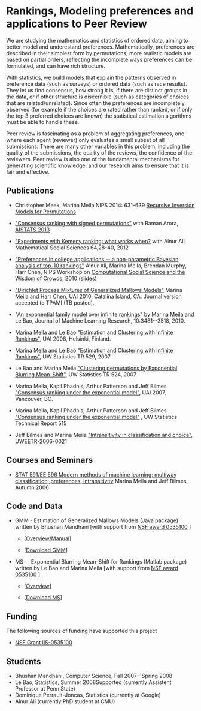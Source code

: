 
# Rankings, Modeling preferences and applications to Peer Review

We are studying the mathematics and statistics of ordered data, aiming to better model and underestand preferences. Mathematically, preferences are described in their simplest form by permutations; more realistic models are based on partial orders, reflecting the incomplete ways preferences can be formulated, and can have rich structure. 

With statistics, we build models that explain the patterns observed in preference data (such as surveys) or ordered data (such as race results). They let us find consensus, how strong it is, if there are distinct groups in the data, or if other structure is discernible (such as categories of choices that are related/unrelated). Since often the preferences are incompletely observed (for example if the choices are rated rather than ranked, or if only the top 3 preferred choices are known) the statistical estimation algorithms must be able to handle these.

Peer review is fascinating as a problem of aggregating preferences, one where each agent (reviewer) only evaluates a small subset of all submissions. There are many other variables in this problem, including the quality of the submissions, the quality of the reviews, the confidence of the reviewers. Peer review is also one of the fundamental mechanisms for generating scientific knowledge, and our research aims  to ensure that it is fair and effective.


## Publications
- Christopher Meek, Marina Meila NIPS 2014: 631-639 [Recursive Inversion Models for Permutations](https://proceedings.neurips.cc/paper/2014/hash/15d4e891d784977cacbfcbb00c48f133-Abstract.html)

- ["Consensus ranking with signed permutations"](https://proceedings.mlr.press/v31/arora13a.html) with Raman Arora, [AISTATS 2013](http://proceedings.mlr.press/v31/arora13a.pdf)

- ["Experiments with Kemeny ranking: what works when?]([https://id.elsevier.com/as/authorization.oauth2?platSite=SD%2Fscience&scope=openid%20email%20profile%20els_auth_info%20els_idp_info%20els_idp_analytics_attrs%20els_sa_discover%20urn%3Acom%3Aelsevier%3Aidp%3Apolicy%3Aproduct%3Ainst_assoc&response_type=code&redirect_uri=https%3A%2F%2Fwww.sciencedirect.com%2Fuser%2Fidentity%2Flanding&authType=SINGLE_SIGN_IN&prompt=login&client_id=SDFE-v3&state=retryCounter%3D0%26csrfToken%3D59cde693-af41-41a6-98fc-814e546ce75e%26idpPolicy%3Durn%253Acom%253Aelsevier%253Aidp%253Apolicy%253Aproduct%253Ainst_assoc%26returnUrl%3D%252Fscience%252Farticle%252Fpii%252FS0165489611000989%26prompt%3Dlogin%26cid%3Darp-60647b5e-5189-46cc-b6ef-811325eefa96](https://www.sciencedirect.com/science/article/abs/pii/S0165489611000989)) with Alnur Ali, Mathematical Social Sciences 64,28-40, 2012

- ["Preferences in college applications -- a non-parametric Bayesian analysis of top-10 rankings"](https://people.cs.umass.edu/~wallach/workshops/nips2010css/papers/ali.pdf) Alnur Ali, Marina Meila, Brendan Murphy, Harr Chen, NIPS Workshop on [Computational Social Science and the Wisdom of Crowds](https://people.cs.umass.edu/~wallach/workshops/nips2010css/), 2010 [(slides)](https://people.cs.umass.edu/~wallach/workshops/nips2010css/slides/ali.pdf)

- ["Dirichlet Process Mixtures of Generalized Mallows Models"](https://event.cwi.nl/uai2010/papers/UAI2010_0170.pdf) Marina Meila and Harr Chen, UAI 2010, Catalina Island, CA. Journal version accepted to TPAMI (TB posted).

- ["An exponential family model over infinite rankings"](https://jmlr.csail.mit.edu/papers/volume11/meila10a/meila10a.pdf) by Marina Meila and Le Bao, Journal of Machine Learning Research, 10:3481--3518, 2010.

- Marina Meila and Le Bao ["Estimation and Clustering with Infinite Rankings"](https://arxiv.org/pdf/1206.3270.pdf), UAI 2008, Helsinki, Finland.

- Marina Meila and Le Bao ["Estimation and Clustering with Infinite Rankings"](https://stat.uw.edu/research/tech-reports/estimation-and-clustering-infinite-rankings), UW Statistics TR 529, 2007

- Le Bao and Marina Meila ["Clustering permutations by Exponential Blurring Mean-Shift"](https://stat.uw.edu/sites/default/files/files/reports/2008/tr524.pdf), UW Statistics TR 524, 2007

- Marina Meila, Kapil Phadnis, Arthur Patterson and Jeff Bilmes ["Consensus ranking under the exponential model"](https://arxiv.org/pdf/1206.5265.pdf), UAI 2007, Vancouver, BC.

- Marina Meila, Kapil Phadnis, Arthur Patterson and Jeff Bilmes ["Consensus ranking under the exponential model"](https://stat.uw.edu/sites/default/files/files/reports/2007/tr515.pdf) , UW Statistics Technical Report 515

- Jeff Bilmes and Marina Meila ["Intransitivity in classification and choice"](https://vannevar.ece.uw.edu/techsite/papers/documents/UWEETR-2006-0021.pdf), UWEETR-2006-0021


## Courses and Seminars
- [STAT 591/EE 596 Modern methods of machine learning: multiway classification, preferences, intransitivity](https://sites.stat.washington.edu/mmp/591-description.txt) Marina Meila and Jeff Bilmes, Autumn 2006
  

## Code and Data
- GMM - Estimation of Generalized Mallows Models (Java package) written by Bhushan Mandhani [with support from [NSF award 0535100](https://www.nsf.gov/awardsearch/showAward?AWD_ID=0) ]

  - [[Overview/Manual](https://sites.stat.washington.edu/mmp/gmm-manual.pdf)]

  - [[Download GMM]()]

- MS -- Exponential Blurring Mean-Shift for Rankings (Matlab package) written by Le Bao and Marina Meila [with support from [NSF award 0535100](https://www.nsf.gov/awardsearch/showAward?AWD_ID=0) ]

  - [[Overview](https://sites.stat.washington.edu/mmp/intransitive/README.txt)]

  - [[Download MS]()]

## Funding

The following sources of funding have supported this project
- [NSF Grant IIS-0535100](https://www.nsf.gov/awardsearch/showAward?AWD_ID=0535100)


## Students
- Bhushan Mandhani, Computer Science, Fall 2007--Spring 2008
- Le Bao, Statistics, Summer 2008Supported (currently Assistent Professor at Penn State)
- Dominique Perrault-Joncas, Statistics (currently at Google)
- Alnur Ali (currently PhD student at CMU)

